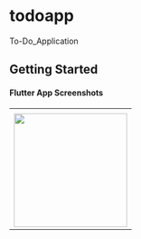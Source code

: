 # todoapp

To-Do_Application

## Getting Started

#### Flutter App Screenshots

<table>
  <tr>
    <td></td>
     </tr>
  <tr>
    <td><img src="https://user-images.githubusercontent.com/121105558/210787977-9942a72b-bb01-43c0-9224-3ac00a3aad67.JPG" style="width:200px;"></td>
    </tr>

